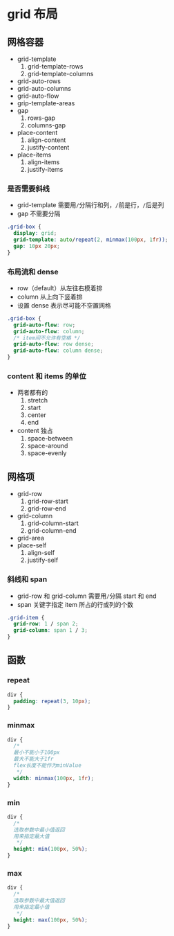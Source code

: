 # grid 布局

## 网格容器

- grid-template
  1. grid-template-rows
  2. grid-template-columns
- grid-auto-rows
- grid-auto-columns
- grid-auto-flow
- grip-template-areas
- gap
  1. rows-gap
  2. columns-gap
- place-content
  1. align-content
  2. justify-content
- place-items
  1. align-items
  2. justify-items

### 是否需要斜线

- grid-template 需要用`/`分隔行和列，`/`前是行，`/`后是列
- gap 不需要分隔

```css
.grid-box {
  display: grid;
  grid-template: auto/repeat(2, minmax(100px, 1fr));
  gap: 10px 20px;
}
```

### 布局流和 dense

- row（default）从左往右模着排
- column 从上向下竖着排
- 设置 dense 表示尽可能不空置网格

```css
.grid-box {
  grid-auto-flow: row;
  grid-auto-flow: column;
  /* item间不允许有空格 */
  grid-auto-flow: row dense;
  grid-auto-flow: column dense;
}
```

### content 和 items 的单位

- 两者都有的
  1. stretch
  2. start
  3. center
  4. end
- content 独占
  1. space-between
  2. space-around
  3. space-evenly

## 网格项

- grid-row
  1. grid-row-start
  2. grid-row-end
- grid-column
  1. grid-column-start
  2. grid-column-end
- grid-area
- place-self
  1. align-self
  2. justify-self

### 斜线和 span

- grid-row 和 grid-column 需要用`/`分隔 start 和 end
- span 关键字指定 item 所占的行或列的个数

```css
.grid-item {
  grid-row: 1 / span 2;
  grid-column: span 1 / 3;
}
```

## 函数

### repeat

```css
div {
  padding: repeat(3, 10px);
}
```

### minmax

```css
div {
  /* 
  最小不能小于100px
  最大不能大于1fr
  flex长度不能作为minValue
   */
  width: minmax(100px, 1fr);
}
```

### min

```css
div {
  /*
  选取参数中最小值返回 
  用来指定最大值
   */
  height: min(100px, 50%);
}
```

### max

```css
div {
  /*
  选取参数中最大值返回 
  用来指定最小值
   */
  height: max(100px, 50%);
}
```

